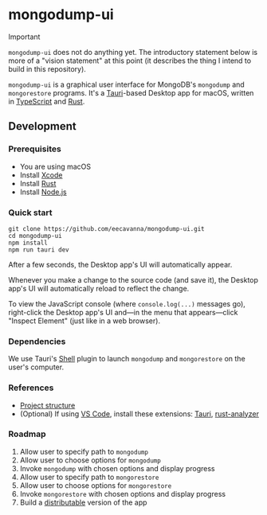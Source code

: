 # mongodump-ui

> [!IMPORTANT]  
> `mongodump-ui` does not do anything yet. The introductory statement below is more of a "vision statement" at this point (it describes the thing I intend to build in this repository).

`mongodump-ui` is a graphical user interface for MongoDB's `mongodump` and `mongorestore` programs. It's a [Tauri](https://tauri.app/)-based Desktop app for macOS, written in [TypeScript](https://www.typescriptlang.org/) and [Rust](https://tauri.app/start/prerequisites/#rust).

## Development

### Prerequisites

- You are using macOS
- Install [Xcode](https://tauri.app/start/prerequisites/#macos)
- Install [Rust](https://tauri.app/start/prerequisites/#rust)
- Install [Node.js](https://tauri.app/start/prerequisites/#nodejs)

### Quick start

```shell
git clone https://github.com/eecavanna/mongodump-ui.git
cd mongodump-ui
npm install
npm run tauri dev
```

After a few seconds, the Desktop app's UI will automatically appear.

Whenever you make a change to the source code (and save it), the Desktop app's UI will automatically reload to reflect the change.

To view the JavaScript console (where `console.log(...)` messages go), right-click the Desktop app's UI and—in the menu that appears—click "Inspect Element" (just like in a web browser).

### Dependencies

We use Tauri's [Shell](https://v2.tauri.app/plugin/shell/) plugin to launch `mongodump` and `mongorestore` on the user's computer.

### References

- [Project structure](https://tauri.app/start/project-structure/)
- (Optional) If using [VS Code](https://code.visualstudio.com/), install these extensions: [Tauri](https://marketplace.visualstudio.com/items?itemName=tauri-apps.tauri-vscode), [rust-analyzer](https://marketplace.visualstudio.com/items?itemName=rust-lang.rust-analyzer)

### Roadmap

1. Allow user to specify path to `mongodump`
2. Allow user to choose options for `mongodump`
3. Invoke `mongodump` with chosen options and display progress
4. Allow user to specify path to `mongorestore`
5. Allow user to choose options for `mongorestore`
6. Invoke `mongorestore` with chosen options and display progress
7. Build a [distributable](https://v2.tauri.app/distribute/#building) version of the app
